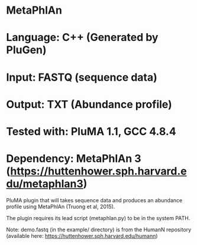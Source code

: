 # MetaPhlAn
# Language: C++ (Generated by PluGen)
# Input: FASTQ (sequence data)
# Output: TXT (Abundance profile)
# Tested with: PluMA 1.1, GCC 4.8.4
# Dependency: MetaPhlAn 3 (https://huttenhower.sph.harvard.edu/metaphlan3)

PluMA plugin that will takes sequence data and produces an abundance
profile using MetaPhlAn (Truong et al, 2015).

The plugin requires its lead script (metaphlan.py) to be in the system PATH.

Note: demo.fastq (in the example/ directory) is from the HumanN repository
(available here: https://huttenhower.sph.harvard.edu/humann)
